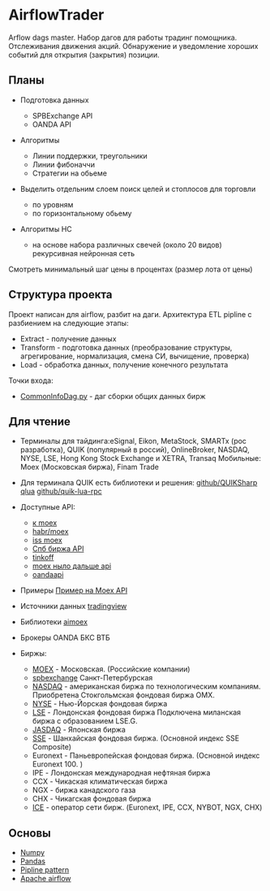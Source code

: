 # AirflowTrader

Arflow dags master. Набор дагов для работы традинг помощника. 
Отслеживания движения акций. Обнаружение и уведомление хороших событий для открытия (закрытия)
позиции.

## Планы
 
 - Подготовка данных
   * SPBExchange API
   * OANDA API 
   
 - Алгоритмы
   * Линии поддержки, треугольники
   * Линии фибоначчи
   * Стратегии на обьеме
 - Выделить отдельним слоем поиск целей и стоплосов для торговли
   * по уровням 
   * по горизонтальному обьему 
  
 - Алгоритмы НС
   * на основе набора различных свечей (около 20 видов) рекурсивная нейронная сеть
    
Смотреть минимальный шаг цены в процентах (размер лота от цены)
  


## Структура проекта

Проект написан для airflow, разбит на даги. 
Архитектура ETL pipline с разбиением на следующие этапы:
  - Extract - получение данных
  - Transform - подготовка данных (преобразование структуры, агрегирование, нормализация, смена СИ, вычищение, проверка)
  - Load - обработка данных, получение конечного результата


Точки входа:
  - [CommonInfoDag.py](TraderDailyDag.py) - даг сборки общих данных бирж


## Для чтение

- Терминалы для тайдинга:eSignal, Eikon, MetaStock, SMARTx (рос разработка), QUIK (популярный в россий), OnlineBroker,
  NASDAQ, NYSE, LSE, Hong Kong Stock Exchange и XETRA, Transaq Мобильные: Moex (Московская биржа), Finam Trade

- Для терминала QUIK есть библиотеки и решения:
  [github/QUIKSharp](https://github.com/finsight/QUIKSharp)
  [qlua](https://pypi.org/project/qlua/)
  [github/quik-lua-rpc](https://github.com/Enfernuz/quik-lua-rpc)

- Доступные API:
    - [к moex](https://www.moex.com/a2193)
    - [habr/moex](https://habr.com/ru/post/486716/)
    - [iss moex](https://iss.moex.com/iss/reference/)
    - [Спб биржа API](https://spbexchange.ru/ru/otc_market/repository/api/)
    - [tinkoff](https://tinkoffcreditsystems.github.io/invest-openapi/)
    - [moex ныло дальше api](http://ftp.micex.ru/pub/ClientsAPI)
    - [oandaapi](https://developer.oanda.com/rest-live-v20/instrument-ep/)
  
  

- Примеры
  [Пример на Moex API](https://habr.com/ru/post/343688/)


- Источники данных
  [tradingview](https://ru.tradingview.com/)

- Библиотеки
  [aimoex](https://wlm1ke.github.io/aiomoex)

- Брокеры OANDA БКС ВТБ


- Биржы:
    - [MOEX](https://www.moex.com/) - Московская. (Российские компании)
    - [spbexchange](https://spbexchange.ru/) Санкт-Петербурская
    - [NASDAQ](https://www.nasdaq.com) - американская биржа по технологическим компаниям. Приобретена Стокгольмская
      фондовая биржа OMX.
    - [NYSE](https://www.nyse.com) - Нью-Йорская фондовая биржа
    - [LSE]() - Лондонская фондовая биржа Подключена миланская биржа с образованием LSE.G.
    - [JASDAQ]() - Японская биржа
    - [SSE](http://www.sse.com.cn/) - Шанхайская фондовая биржа. (Основной индекс SSE Composite)
    - Euronext - Паньевропейская фондовая биржа. (Основной индекс Euronext 100. )
    - IPE - Лондонская международная нефтяная биржа
    - CCX - Чикаская климатическая биржа
    - NGX - биржа канадского газа
    - CHX - Чикагская фондовая биржа
    - [ICE](https://www.intercontinentalexchange.com) - оператор сети бирж. (Euronext, IPE, CCX, NYBOT, NGX, CHX)

## Основы

- [Numpy](https://pythonworld.ru/numpy/1.html)
- [Pandas](https://pythonru.com/tag/pandas)
- [Pipline pattern](https://khashtamov.com/ru/data-pipeline-luigi-python/)
- [Apache airflow](https://habr.com/ru/company/mailru/blog/339392/)

    

   
